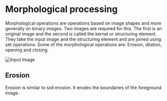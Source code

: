 # Morphological processing
Morphological operations are operations based on image shapes and more generally on binary images. Two images are required for this. The first is an original image and the second is called the kernel or structuring element.
They take the input image and the structuring element and are joined using set operations.
Some of the morphological operations are: Erosion, dilation, opening and closing.

![Input Image](https://docs.opencv.org/trunk/j.png)

## Erosion
Erosion is similar to soil erosion. It erodes the boundaries of the foreground image.
